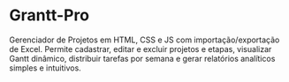 # Grantt-Pro
Gerenciador de Projetos em HTML, CSS e JS com importação/exportação de Excel. Permite cadastrar, editar e excluir projetos e etapas, visualizar Gantt dinâmico, distribuir tarefas por semana e gerar relatórios analíticos simples e intuitivos.
